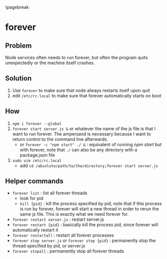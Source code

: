 <!-- forever -->
\pagebreak

forever <!-- {{{1 -->
=======
Problem <!-- {{{2 -->
-------
Node services often needs to run forever, but often the program quits
unexpectedly or the machine itself crashes.

Solution <!-- {{{2 -->
--------
1. Use `forever` to make sure that node always restarts itself upon quit
2. edit `/etc/rc.local` to make sure that forever automatically starts on boot

How <!-- {{{2 -->
---
1. `npm i forever --global`
2. `forever start server.js &` or whatever the name of the js file is that I want to run forever.
   The ampersand is necessary because I want to return control to the command line afterwards.
    - or `forever -c "npm start" ./ &` : equivalent of running *npm start* but with forever, note that
      `./` can also be any directory with a package.json file
3. `sudo vim /etc/rc.local`
    - add `cd /absolute/path/to/the/directory;forever start server.js`

Helper commands <!-- {{{2 -->
---------------
- `forever list` : list all forever threads
    - look for pid
    - `kill {pid}` : kill the process specified by pid, note that if this
      process is run by forever, forever will start a new thread in order to
      rerun the same js file. This is exactly what we need forever for.
- `forever restart server.js` : restart server.js
- `forever restart {pid}` : basically kill the process pid, since forever will automatically
  restart it
- `forever restartall` : restart all forever processes
- `forever stop server.js` or `forever stop {pid}` : permanently stop the thread specified by pid,
  or server.js
- `forever stopall` : permanently stop all forever threads
